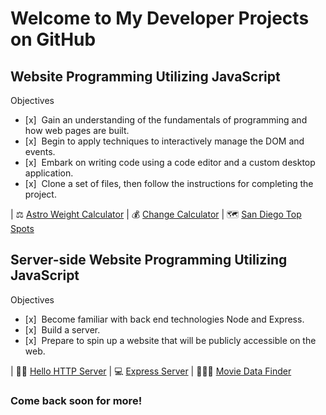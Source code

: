# Welcome to My Developer Projects on GitHub

## Website Programming Utilizing JavaScript

Objectives
- [x]&nbsp;&nbsp;Gain an understanding of the fundamentals of programming and how web pages are built.
- [x]&nbsp;&nbsp;Begin to apply techniques to interactively manage the DOM and events.
- [x]&nbsp;&nbsp;Embark on writing code using a code editor and a custom desktop application.
- [x]&nbsp;&nbsp;Clone a set of files, then follow the instructions for completing the project.

| ⚖️ [Astro Weight Calculator](https://thedevcodingken.github.io/my-astro-weight-calculator/) 
| 💰 [Change Calculator](https://thedevcodingken.github.io/my-change-calculator/)
| 🗺 [San Diego Top Spots](https://thedevcodingken.github.io/san-diego-top-spots/)

## Server-side Website Programming Utilizing JavaScript

Objectives
- [x]&nbsp;&nbsp;Become familiar with back end technologies Node and Express.
- [x]&nbsp;&nbsp;Build a server.
- [x]&nbsp;&nbsp;Prepare to spin up a website that will be publicly accessible on the web.

| 👋🏾 [Hello HTTP Server](https://github.com/TheDevCodingKen/hello-http-server)
| 💻 [Express Server](https://github.com/TheDevCodingKen/express-server)
| 🕵🏾‍♂️ [Movie Data Finder](https://github.com/TheDevCodingKen/movie-data-finder)

### Come back soon for more!
